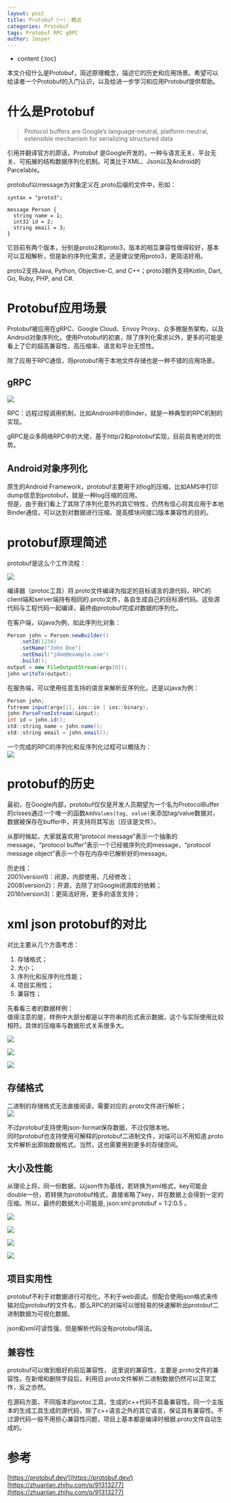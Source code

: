 ```yaml
---
layout: post
title: Protobuf（一）：概述
categories: Protobuf 
tags: Protobuf RPC gRPC
author: Jasper
---
```


* content
{:toc}

本文介绍什么是Protobuf，简述原理概念，描述它的历史和应用场景。希望可以给读者一个Protobuf的入门认识，以及给进一步学习和应用Protobuf提供帮助。




# 什么是Protobuf

> Protocol buffers are Google’s language-neutral, platform-neutral, extensible mechanism for serializing structured data

引用并翻译官方的原话，Protobuf 是Google开发的，一种与语言无关、平台无关、可拓展的结构数据序列化机制。可类比于XML、Json以及Android的Parcelable。

protobuf以message为对象定义在.proto后缀的文件中，形如：

```
syntax = "proto3";

message Person {
  string name = 1;
  int32 id = 2;
  string email = 3;
}
```


它目前有两个版本，分别是proto2和proto3，版本的相互兼容性做得较好，基本可以互相解析，但是新的序列化需求，还是建议使用proto3，更简洁好用。

proto2支持Java, Python, Objective-C, and C++；proto3额外支持Kotlin, Dart, Go, Ruby, PHP, and C#.

# Protobuf应用场景

Protobuf被应用在gRPC、Google Cloud、Envoy Proxy、众多微服务架构，以及Android对象序列化。使用Protobuf的初衷，除了序列化需求以外，更多的可能是看上了它的超高兼容性、高压缩率、语言和平台无惯性。

除了应用于RPC通信，将protobuf用于本地文件存储也是一种不错的应用场景。

## gRPC

![](/images/protobuf/gRPC.png)

RPC：远程过程调用机制，比如Android中的Binder，就是一种典型的RPC机制的实现。

gRPC是众多网络RPC中的大佬，基于http/2和protobuf实现，目前具有绝对的优势。

## Android对象序列化

原生的Android Framework，protobuf主要用于对log的压缩，比如AMS中打印dump信息到protobuf，就是一种log压缩的应用。  
但是，由于我们看上了其除了序列化意外的其它特性，仍然有信心将其应用于本地Binder通信，可以达到对数据进行压缩、提高模块间接口版本兼容性的目的。

# protobuf原理简述

protobuf是这么个工作流程：

![](/images/protobuf/protocol-buffers-concepts.png)

编译器（protoc工具）将.proto文件编译为指定的目标语言的源代码，RPC的client端和server端持有相同的.proto文件，各自生成自己的目标源代码。这些源代码与工程代码一起编译，最终由protobuf完成对数据的序列化。

在客户端，以java为例，如此序列化对象：

```java
Person john = Person.newBuilder()
    .setId(1234)
    .setName("John Doe")
    .setEmail("jdoe@example.com")
    .build();
output = new FileOutputStream(args[0]);
john.writeTo(output);
```

在服务端，可以使用任意支持的语言来解析反序列化，还是以java为例：

```java
Person john;
fstream input(argv[1], ios::in | ios::binary);
john.ParseFromIstream(&input);
int id = john.id();
std::string name = john.name();
std::string email = john.email();
```

一个完成的RPC的序列化和反序列化过程可以概括为：  
![](/images/protobuf/rpc-concepts.png)

# protobuf的历史

最初，在Google内部，protobuf仅仅是开发人员期望为一个名为ProtocolBuffer的clsses通过一个唯一的函数`AddValues(tag, value)`来添加tag/value数据对，数据被保存在buffer中，并支持将其写出（应该是文件）。

从那时候起，大家就喜欢用“protocol message”表示一个抽象的message，“protocol buffer”表示一个已经被序列化的message，“protocol message object”表示一个存在内存中已解析好的message。

历史线：  
2001(version1)：闭源，内部使用，几经修改；  
2008(version2)：开源，去除了对Google闭源库的依赖；  
2016(version3)：更简洁好用，更多的语言支持；

# xml json protobuf的对比

对比主要从几个方面考虑：  
1. 存储格式；
2. 大小；
3. 序列化和反序列化性能；
4. 项目实用性；
5. 兼容性；

先看看三者的数据样例：  
值得注意的是，样例中大部分都是以字符串的形式表示数据，这个与实际使用比较相符。具体的压缩率与数据形式关系很多大。

![](/images/protobuf/xml_json_protobuf_diff_data_json.webp)

![](/images/protobuf/xml_json_protobuf_diff_data_xml.webp)  

![](/images/protobuf/xml_json_protobuf_diff_data_protobuf.webp)

## 存储格式

二进制的存储格式无法直接阅读，需要对应的.proto文件进行解析；  
![](/images/protobuf/xml_json_protobuf_diff_1.jpeg) 

不过protobuf支持使用json-format保存数据，不过仅限本地。  
同时protobuf也支持使用可解释的protobuf二进制文件，对端可以不用知道.proto文件解析出原始数据格式，当然，这也需要用到更多的存储空间。

## 大小及性能

从理论上将，同一份数据，以json作为基线，若转换为xml格式，key可能会double一份，若转换为protobuf格式，直接省略了key，并在数据上会得到一定的压缩。所以，最终的数据大小可能是, json:xml:protobuf = 1:2:0.5 。

![](/images/protobuf/xml_json_protobuf_diff_2.jpeg)

![](/images/protobuf/xml_json_protobuf_diff_3.jpeg)

![](/images/protobuf/xml_json_protobuf_diff_4.webp)

![](/images/protobuf/xml_json_protobuf_diff_5.webp)

## 项目实用性

protobuf不利于对数据进行可视化，不利于web调试。但配合使用json格式来传输对应protobuf的文件名，那么RPC的对端可以很轻易的快速解析出protobuf二进制数据为可视化数据。

json和xml可读性强，但是解析代码没有protobuf简洁。

## 兼容性

protobuf可以做到极好的前后兼容性， 这里说的兼容性，主要是.proto文件的兼容性。在新增和删除字段后，利用旧.proto文件解析二进制数据仍然可以正常工作，反之亦然。

在源码方面，不同版本的protoc工具，生成的c++代码不具备兼容性。同一个主版本的生成工具生成的源代码，除了c++语言之外的其它语言，保证具有兼容性。不过源代码一般不用担心兼容性问题，项目上基本都是编译时根据.proto文件自动生成的。

# 参考

[https://protobuf.dev/](https://protobuf.dev/)  
[https://zhuanlan.zhihu.com/p/91313277](https://zhuanlan.zhihu.com/p/91313277)  
